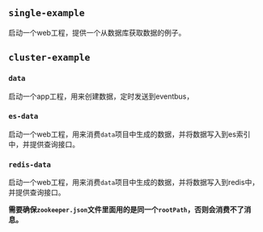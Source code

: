 ## `single-example`

启动一个web工程，提供一个从数据库获取数据的例子。

## `cluster-example`

### `data`

启动一个app工程，用来创建数据，定时发送到eventbus，

### `es-data`

启动一个web工程，用来消费`data`项目中生成的数据，并将数据写入到es索引中，并提供查询接口。

### `redis-data`

启动一个web工程，用来消费`data`项目中生成的数据，并将数据写入到redis中，并提供查询接口。

**需要确保`zookeeper.json`文件里面用的是同一个`rootPath`，否则会消费不了消息。**


